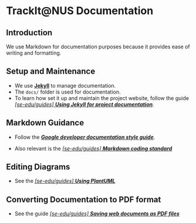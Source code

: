 # TrackIt@NUS Documentation

## Introduction

We use Markdown for documentation purposes because it provides ease of writing and formatting.

## Setup and Maintenance

* We use [**Jekyll**](https://jekyllrb.com/) to manage documentation.
* The `docs/` folder is used for documentation.
* To learn how set it up and maintain the project website, follow the guide [_[se-edu/guides] **Using Jekyll for project documentation**_](https://se-education.org/guides/tutorials/jekyll.html).


## Markdown Guidance

* Follow the [**_Google developer documentation style guide_**](https://developers.google.com/style).

* Also relevant is the [_[se-edu/guides] **Markdown coding standard**_](https://se-education.org/guides/conventions/markdown.html)

## Editing Diagrams

* See the [_[se-edu/guides] **Using PlantUML**_](https://se-education.org/guides/tutorials/plantUml.html)

## Converting Documentation to PDF format

* See the guide [_[se-edu/guides] **Saving web documents as PDF files**_](https://se-education.org/guides/tutorials/savingPdf.html)
